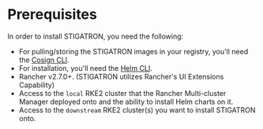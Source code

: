 # Prerequisites

In order to install STIGATRON, you need the following:

* For pulling/storing the STIGATRON images in your registry, you'll need the [Cosign CLI](https://github.com/sigstore/cosign).
* For installation, you'll need the [Helm CLI](https://helm.sh/docs/intro/install/).
* Rancher v2.7.0+. (STIGATRON utilizes Rancher's UI Extensions Capability)
* Access to the `local` RKE2 cluster that the Rancher Multi-cluster Manager deployed onto and the ability to install Helm charts on it.
* Access to the `downstream` RKE2 cluster(s) you want to install STIGATRON onto.